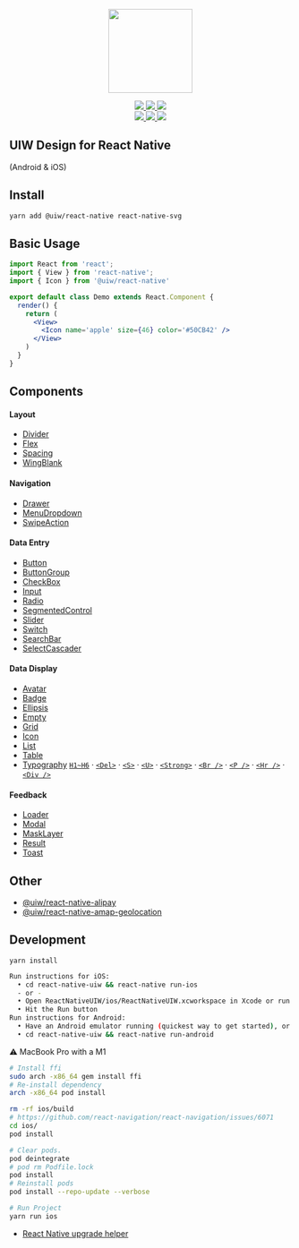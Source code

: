 <p align="center">
  <a href="https://uiwjs.github.io">
    <img width="150" src="https://raw.githubusercontent.com/uiwjs/uiw/92f189f53312f1177466f48991736f95f86da0a6/src/assets/logo-README.svg?sanitize=true">
  </a>
</p>
<p align="center">
  <a href="https://github.com/uiwjs/react-native-uiw/issues">
    <img src="https://img.shields.io/github/issues/uiwjs/react-native-uiw.svg">
  </a>
  <a href="https://github.com/uiwjs/react-native-uiw/network">
    <img src="https://img.shields.io/github/forks/uiwjs/react-native-uiw.svg">
  </a>
  <a href="https://github.com/uiwjs/react-native-uiw/stargazers">
    <img src="https://img.shields.io/github/stars/uiwjs/react-native-uiw.svg">
  </a>
  <br>
  <a href="https://github.com/uiwjs/react-native-uiw/releases">
    <img src="https://img.shields.io/github/release/uiwjs/react-native-uiw.svg">
  </a>
  <a href="https://github.com/uiwjs/react-native-uiw">
    <img src="https://img.shields.io/dub/l/vibe-d.svg">
  </a>
  <a href="https://www.npmjs.com/package/@uiw/react-native">
    <img src="https://img.shields.io/npm/v/@uiw/react-native.svg">
  </a>
</p>

UIW Design for React Native
---

(Android & iOS)

## Install

```bash
yarn add @uiw/react-native react-native-svg
```

## Basic Usage

```jsx
import React from 'react';
import { View } from 'react-native';
import { Icon } from '@uiw/react-native'

export default class Demo extends React.Component {
  render() {
    return (
      <View>
        <Icon name='apple' size={46} color='#50CB42' />
      </View>
    )
  }
}
```

## Components

#### Layout

- [Divider](https://github.com/uiwjs/react-native-uiw/tree/master/components/Divider/README.md)
- [Flex](https://github.com/uiwjs/react-native-uiw/tree/master/components/Flex/README.md)
- [Spacing](https://github.com/uiwjs/react-native-uiw/tree/master/components/Spacing/README.md)
- [WingBlank](https://github.com/uiwjs/react-native-uiw/tree/master/components/WingBlank/README.md)

#### Navigation

- [Drawer](https://github.com/uiwjs/react-native-uiw/tree/master/components/Drawer/README.md)
- [MenuDropdown](https://github.com/uiwjs/react-native-uiw/tree/master/components/MenuDropdown/README.md)
- [SwipeAction](https://github.com/uiwjs/react-native-uiw/tree/master/components/SwipeAction/README.md)

#### Data Entry

- [Button](https://github.com/uiwjs/react-native-uiw/tree/master/components/Button/README.md)
- [ButtonGroup](https://github.com/uiwjs/react-native-uiw/tree/master/components/ButtonGroup/README.md)
- [CheckBox](https://github.com/uiwjs/react-native-uiw/tree/master/components/CheckBox/README.md)
- [Input](https://github.com/uiwjs/react-native-uiw/tree/master/components/Input/README.md)
- [Radio](https://github.com/uiwjs/react-native-uiw/tree/master/components/Radio/README.md)
- [SegmentedControl](https://github.com/uiwjs/react-native-uiw/tree/master/components/SegmentedControl/README.md)
- [Slider](https://github.com/uiwjs/react-native-uiw/tree/master/components/Slider/README.md)
- [Switch](https://github.com/uiwjs/react-native-uiw/tree/master/components/Switch/README.md)
- [SearchBar](https://github.com/uiwjs/react-native-uiw/tree/master/components/SearchBar/README.md)
- [SelectCascader](https://github.com/uiwjs/react-native-uiw/tree/master/components/SelectCascader/README.md)

#### Data Display

- [Avatar](https://github.com/uiwjs/react-native-uiw/tree/master/components/Avatar/README.md)
- [Badge](https://github.com/uiwjs/react-native-uiw/tree/master/components/Badge/README.md)
- [Ellipsis](https://github.com/uiwjs/react-native-uiw/tree/master/components/Ellipsis/README.md)
- [Empty](https://github.com/uiwjs/react-native-uiw/tree/master/components/Empty/README.md)
- [Grid](https://github.com/uiwjs/react-native-uiw/tree/master/components/Grid/README.md)
- [Icon](https://github.com/uiwjs/react-native-uiw/tree/master/components/Icon/README.md)
- [List](https://github.com/uiwjs/react-native-uiw/tree/master/components/List/README.md)
- [Table](https://github.com/uiwjs/react-native-uiw/tree/master/components/Table/README.md)
- [Typography](https://github.com/uiwjs/react-native-uiw/tree/master/components/Typography/README.md) [`H1~H6`](https://github.com/uiwjs/react-native-uiw/tree/master/components/Typography/README.md#标题) · [`<Del>`](https://github.com/uiwjs/react-native-uiw/tree/master/components/Typography/README.md#删除线) · [`<S>`](https://github.com/uiwjs/react-native-uiw/tree/master/components/Typography/README.md#删除线) · [`<U>`](https://github.com/uiwjs/react-native-uiw/tree/master/components/Typography/README.md#下划线) · [`<Strong>`](https://github.com/uiwjs/react-native-uiw/tree/master/components/Typography/README.md#加粗) · [`<Br />`](https://github.com/uiwjs/react-native-uiw/tree/master/components/Typography/README.md#换行) · [`<P />`](https://github.com/uiwjs/react-native-uiw/tree/master/components/Typography/README.md#段落) · [`<Hr />`](https://github.com/uiwjs/react-native-uiw/tree/master/components/Typography/README.md#水平线) · [`<Div />`](https://github.com/uiwjs/react-native-uiw/tree/master/components/Typography/README.md#div)

#### Feedback

- [Loader](https://github.com/uiwjs/react-native-uiw/tree/master/components/Loader/README.md)
- [Modal](https://github.com/uiwjs/react-native-uiw/tree/master/components/Modal/README.md)
- [MaskLayer](https://github.com/uiwjs/react-native-uiw/tree/master/components/MaskLayer/README.md)
- [Result](https://github.com/uiwjs/react-native-uiw/tree/master/components/Result/README.md)
- [Toast](https://github.com/uiwjs/react-native-uiw/tree/master/components/Toast/README.md)

## Other

- [@uiw/react-native-alipay](https://github.com/uiwjs/react-native-alipay)
- [@uiw/react-native-amap-geolocation](https://github.com/uiwjs/react-native-amap-geolocation)

## Development

```
yarn install
```

```bash
Run instructions for iOS:
  • cd react-native-uiw && react-native run-ios
  - or -
  • Open ReactNativeUIW/ios/ReactNativeUIW.xcworkspace in Xcode or run "xed -b ios"
  • Hit the Run button
Run instructions for Android:
  • Have an Android emulator running (quickest way to get started), or a device connected.
  • cd react-native-uiw && react-native run-android
```

⚠️ MacBook Pro with a M1

```bash
# Install ffi
sudo arch -x86_64 gem install ffi
# Re-install dependency
arch -x86_64 pod install
```

```bash
rm -rf ios/build
# https://github.com/react-navigation/react-navigation/issues/6071
cd ios/
pod install

# Clear pods.
pod deintegrate
# pod rm Podfile.lock
pod install
# Reinstall pods
pod install --repo-update --verbose

# Run Project
yarn run ios
```

- [React Native upgrade helper](https://react-native-community.github.io/upgrade-helper/)

